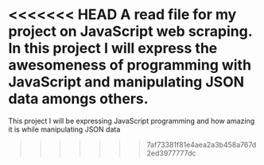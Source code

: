 <<<<<<< HEAD
A read file for my project on JavaScript web scraping.
In this project I will express the awesomeness of programming with JavaScript and manipulating JSON data amongs others. 
=======
This project I will be expressing JavaScript programming and how amazing it is while manipulating JSON data
>>>>>>> 7af73381f81e4aea2a3b458a767d2ed3977777dc
